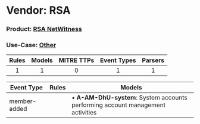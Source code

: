 Vendor: RSA
===========
### Product: [RSA NetWitness](../ds_rsa_rsa_netwitness.md)
### Use-Case: [Other](../../../../UseCases/uc_other.md)

| Rules | Models | MITRE TTPs | Event Types | Parsers |
|:-----:|:------:|:----------:|:-----------:|:-------:|
|   1   |   1    |     0      |      1      |    1    |

| Event Type   | Rules | Models                                                                              |
| ------------ | ----- | ----------------------------------------------------------------------------------- |
| member-added |       |  • <b>A-AM-DhU-system</b>: System accounts performing account management activities |